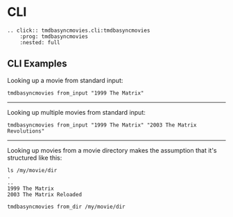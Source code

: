 # CLI

```{eval-rst}
.. click:: tmdbasyncmovies.cli:tmdbasyncmovies
    :prog: tmdbasyncmovies
    :nested: full
```

## CLI Examples

Looking up a movie from standard input:

```shell
tmdbasyncmovies from_input "1999 The Matrix"
```

---

Looking up multiple movies from standard input:

```shell
tmdbasyncmovies from_input "1999 The Matrix" "2003 The Matrix Revolutions"
```

---

Looking up movies from a movie directory makes the assumption that it's structured like this:

```shell
ls /my/movie/dir
.
..
1999 The Matrix
2003 The Matrix Reloaded
```

```shell
tmdbasyncmovies from_dir /my/movie/dir
```
